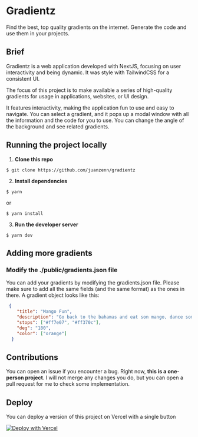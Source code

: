 # Gradientz 
Find the best, top quality gradients on the internet. Generate the code and use them in your projects.

## Brief
Gradientz is a web application developed with NextJS, focusing on user interactivity and being dynamic. It was style with TailwindCSS for a consistent UI.

The focus of this project is to make available a series of high-quality gradients for usage in applications, websites, or UI design.

It features interactivity, making the application fun to use and easy to navigate. You can select a gradient, and it pops up a modal window with all the information and the code for you to use. You can change the angle of the background and see related gradients.

## Running the project locally 

1. **Clone this repo**
```console
$ git clone https://github.com/juanzenn/gradientz
```

2. **Install dependencies**
```console
$ yarn 
```
or
```console
$ yarn install
```

3. **Run the developer server**
```console
$ yarn dev
```

## Adding more gradients

### Modify the ./public/gradients.json file

You can add your gradients by modifying the gradients.json file. Please make sure to add all the same fields (and the same format) as the ones in there. A gradient object looks like this:

```json
 {
    "title": "Mango Fun",
    "description": "Go back to the bahamas and eat son mango, dance some bachata and relax.",
    "stops": ["#ff7e07", "#ff370c"],
    "deg": "180",
    "color": ["orange"]
  }
```

## Contributions

You can open an issue if you encounter a bug. Right now, **this is a one-person project**. I will not merge any changes you do, but you can open a pull request for me to check some implementation. 

## Deploy 
You can deploy a version of this project on Vercel with a single button

[![Deploy with Vercel](https://vercel.com/button)](https://vercel.com/new/clone?repository-url=https://github.com/juanzenn/gradientz)
